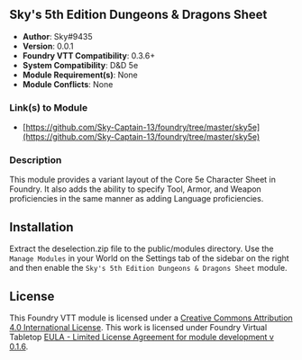 ## Sky's 5th Edition Dungeons & Dragons Sheet

* **Author**: Sky#9435
* **Version**: 0.0.1
* **Foundry VTT Compatibility**: 0.3.6+
* **System Compatibility**: D&D 5e
* **Module Requirement(s)**: None
* **Module Conflicts**: None

### Link(s) to Module
* [https://github.com/Sky-Captain-13/foundry/tree/master/sky5e](https://github.com/Sky-Captain-13/foundry/tree/master/sky5e)

### Description
This module provides a variant layout of the Core 5e Character Sheet in Foundry. It also adds the ability to specify Tool, Armor, and Weapon proficiencies in the same manner as adding Language proficiencies.

## Installation
Extract the deselection.zip file to the public/modules directory. Use the `Manage Modules` in your World on the Settings tab of the sidebar on the right and then enable the `Sky's 5th Edition Dungeons & Dragons Sheet` module.

## License
This Foundry VTT module is licensed under a [Creative Commons Attribution 4.0 International License](http://creativecommons.org/licenses/by/4.0/).
This work is licensed under Foundry Virtual Tabletop [EULA - Limited License Agreement for module development v 0.1.6](http://foundryvtt.com/pages/license.html).
